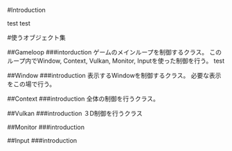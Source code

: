 #Introduction

test
test

#使うオブジェクト集

##Gameloop
###intorduction
ゲームのメインループを制御するクラス。
このループ内でWindow, Context, Vulkan, Monitor, Inputを使った制御を行う。
test

##Window
###introduction
表示するWindowを制御するクラス。
必要な表示をこの場で行う。

##Context
###introduction
全体の制御を行うクラス。

##Vulkan
###introduction
３D制御を行うクラス

##Monitor
###introduction

##Input
###introduction
